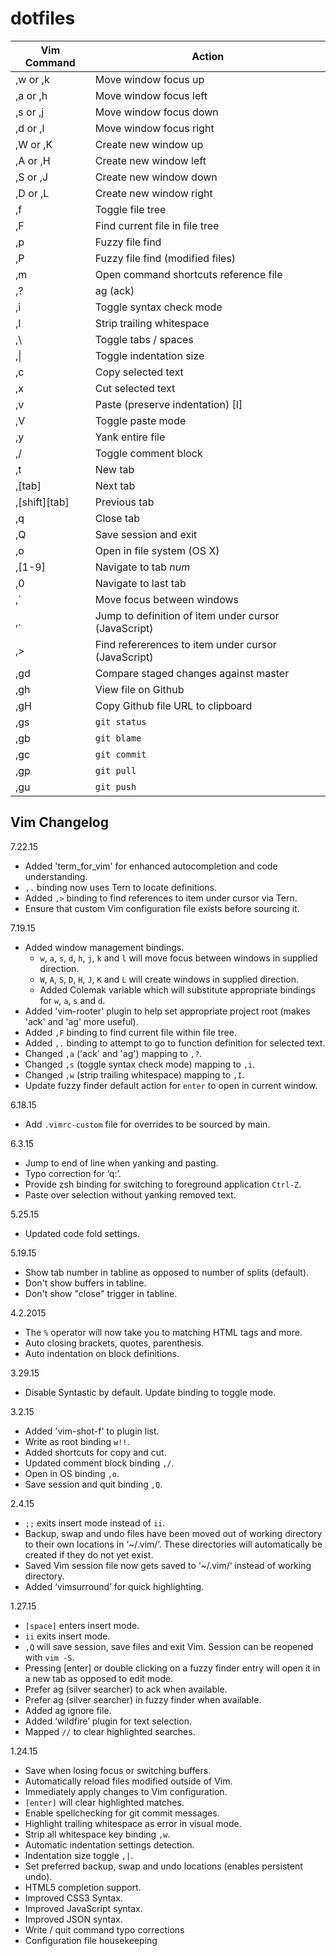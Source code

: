 dotfiles
========
| Vim Command | Action |
| --- | --- |
| ,w or ,k | Move window focus up |
| ,a or ,h | Move window focus left |
| ,s or ,j | Move window focus down |
| ,d or ,l | Move window focus right |
| ,W or ,K | Create new window up |
| ,A or ,H | Create new window left |
| ,S or ,J | Create new window down |
| ,D or ,L | Create new window right |
| ,f | Toggle file tree |
| ,F | Find current file in file tree |
| ,p | Fuzzy file find |
| ,P | Fuzzy file find (modified files) |
| ,m | Open command shortcuts reference file |
| ,? | ag (ack) |
| ,i | Toggle syntax check mode |
| ,I | Strip trailing whitespace |
| ,\ | Toggle tabs / spaces |
| ,\| | Toggle indentation size |
| ,c | Copy selected text |
| ,x | Cut selected text |
| ,v | Paste (preserve indentation) [I] |
| ,V | Toggle paste mode |
| ,y | Yank entire file |
| ,/ | Toggle comment block |
| ,t | New tab |
| ,[tab] | Next tab |
| ,[shift][tab] | Previous tab |
| ,q | Close tab |
| ,Q | Save session and exit |
| ,o | Open in file system (OS X) |
| ,[1-9] | Navigate to tab _num_ |
| ,0 | Navigate to last tab |
| ,` | Move focus between windows |
| ,. | Jump to definition of item under cursor (JavaScript) |
| ,> | Find refererences to item under cursor (JavaScript) |
| ,gd | Compare staged changes against master |
| ,gh | View file on Github |
| ,gH | Copy Github file URL to clipboard |
| ,gs | `git status` |
| ,gb | `git blame` |
| ,gc | `git commit` |
| ,gp | `git pull` |
| ,gu | `git push` |

## Vim Changelog

7.22.15
- Added 'term_for_vim' for enhanced autocompletion and code understanding.
- `,.` binding now uses Tern to locate definitions.
- Added `,>` binding to find references to item under cursor via Tern.
- Ensure that custom Vim configuration file exists before sourcing it.

7.19.15
- Added window management bindings.
  - `w`, `a`, `s`, `d`, `h`, `j`, `k` and `l` will move focus between windows in supplied direction.
  - `W`, `A`, `S`, `D`, `H`, `J`, `K` and `L` will create windows in supplied direction.
  - Added Colemak variable which will substitute appropriate bindings for `w`, `a`, `s` and `d`.
- Added 'vim-rooter' plugin to help set appropriate project root (makes 'ack' and 'ag' more useful).
- Added `,F` binding to find current file within file tree.
- Added `,.` binding to attempt to go to function definition for selected text.
- Changed `,a` ('ack' and 'ag') mapping to `,?`.
- Changed `,s` (toggle syntax check mode) mapping to `,i`.
- Changed `,w` (strip trailing whitespace) mapping to `,I`.
- Update fuzzy finder default action for `enter` to open in current window.

6.18.15
- Add `.vimrc-custom` file for overrides to be sourced by main.

6.3.15
- Jump to end of line when yanking and pasting.
- Typo correction for ‘q:’.
- Provide zsh binding for switching to foreground application `Ctrl-Z`.
- Paste over selection without yanking removed text.

5.25.15
- Updated code fold settings.

5.19.15
- Show tab number in tabline as opposed to number of splits (default).
- Don't show buffers in tabline.
- Don't show "close" trigger in tabline.

4.2.2015
- The `%` operator will now take you to matching HTML tags and more.
- Auto closing brackets, quotes, parenthesis.
- Auto indentation on block definitions.

3.29.15
- Disable Syntastic by default. Update binding to toggle mode.

3.2.15
- Added 'vim-shot-f' to plugin list.
- Write as root binding `w!!`.
- Added shortcuts for copy and cut.
- Updated comment block binding `,/`.
- Open in OS binding `,o`.
- Save session and quit binding `,Q`.

2.4.15
- `;;` exits insert mode instead of `ii`.
- Backup, swap and undo files have been moved out of working directory to their own locations in ‘~/.vim/‘. These directories will automatically be created if they do not yet exist.
- Saved Vim session file now gets saved to ‘~/.vim/‘ instead of working directory.
- Added ‘vimsurround’ for quick highlighting.

1.27.15
- `[space]` enters insert mode.
- `ii` exits insert mode.
- `,Q` will save session, save files and exit Vim. Session can be reopened with `vim -S`.
- Pressing [enter] or double clicking on a fuzzy finder entry will open it in a new tab as opposed to edit mode.
- Prefer ag (silver searcher) to ack when available.
- Prefer ag (silver searcher) in fuzzy finder when available.
- Added ag ignore file.
- Added ‘wildfire’ plugin for text selection.
- Mapped `//` to clear highlighted searches.

1.24.15
- Save when losing focus or switching buffers.
- Automatically reload files modified outside of Vim.
- Immediately apply changes to Vim configuration.
- `[enter]` will clear highlighted matches.
- Enable spellchecking for git commit messages.
- Highlight trailing whitespace as error in visual mode.
- Strip all whitespace key binding `,w`.
- Automatic indentation settings detection.
- Indentation size toggle `,|`.
- Set preferred backup, swap and undo locations (enables persistent undo).
- HTML5 completion support.
- Improved CSS3 Syntax.
- Improved JavaScript syntax.
- Improved JSON syntax.
- Write / quit command typo corrections
- Configuration file housekeeping
